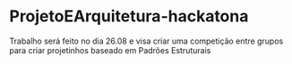 # ProjetoEArquitetura-hackatona
Trabalho será feito no dia 26.08 e visa criar uma competição entre grupos para criar projetinhos baseado em  Padrões Estruturais
